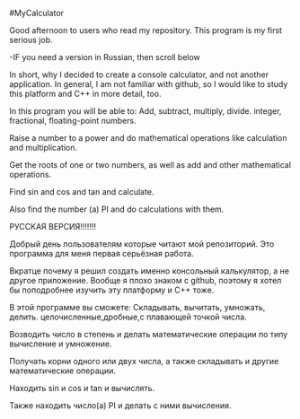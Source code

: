#MyCalculator

Good afternoon to users who read my repository. This program is my first serious job.

 -IF you need a version in Russian, then scroll below


In short, why I decided to create a console calculator, and not another application. In general, I am not familiar with github, so I would like to study this platform and C++ in more detail, too.

In this program you will be able to: Add, subtract, multiply, divide. integer, fractional, floating-point numbers.

Raise a number to a power and do mathematical operations like calculation and multiplication.

Get the roots of one or two numbers, as well as add and other mathematical operations.

Find sin and cos and tan and calculate.

Also find the number (a) PI and do calculations with them.



 
 
 
 РУССКАЯ ВЕРСИЯ!!!!!!!

Добрый день пользователям которые читают мой репозиторий. Это программа для меня первая серьёзная работа.  

Вкратце почему я решил создать именно консольный калькулятор, а не другое приложение. Вообще я плохо знаком с github, поэтому я хотел бы поподробнее изучить эту платформу и С++ тоже.

В этой программе вы сможете:
Складывать, вычитать, умножать, делить.  целочисленные,дробные,с плавающей точкой числа.

Возводить число в степень и делать математические операции по типу вычисление и умножение. 

Получать корни одного или двух числа, а также складывать и другие математические операции.

Находить sin и cos и tan и вычислять.

Также находить число(а) PI и делать с ними вычисления.
